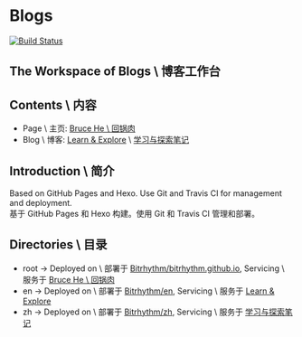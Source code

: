 # Blogs

[![Build Status](https://travis-ci.org/Bitrhythm/Blogs.svg?branch=master)](https://travis-ci.org/Bitrhythm/Blogs)

## The Workspace of Blogs \ 博客工作台

## Contents \ 内容

- Page \ 主页: [Bruce He \ 回锅肉](https://bitrhythm.github.io/)
- Blog \ 博客: [Learn & Explore](https://bitrhythm.github.io/en/) \ [学习与探索笔记](https://bitrhythm.github.io/zh/)

## Introduction \ 简介

Based on GitHub Pages and Hexo. Use Git and Travis CI for management and deployment.  
基于 GitHub Pages 和 Hexo 构建。使用 Git 和 Travis CI 管理和部署。

## Directories \ 目录

- root -> Deployed on \ 部署于 [Bitrhythm/bitrhythm.github.io](https://github.com/Bitrhythm/bitrhythm.github.io), Servicing \ 服务于 [Bruce He \ 回锅肉](https://bitrhythm.github.io/)
- en -> Deployed on \ 部署于 [Bitrhythm/en](https://github.com/Bitrhythm/en), Servicing \ 服务于 [Learn & Explore](https://bitrhythm.github.io/en/)
- zh -> Deployed on \ 部署于 [Bitrhythm/zh](https://github.com/Bitrhythm/zh), Servicing \ 服务于 [学习与探索笔记](https://bitrhythm.github.io/zh/)
